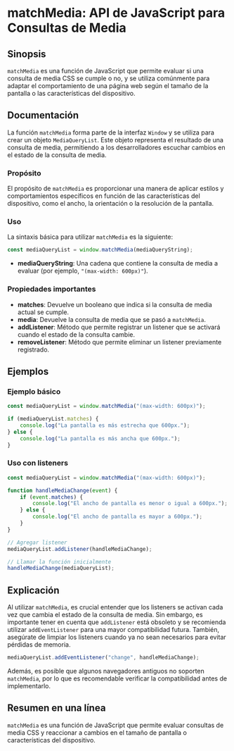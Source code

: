 <!--
Meta Description: # matchMedia: API de JavaScript para Consultas de Media ## Sinopsis `matchMedia` es una función de JavaScript que permite evaluar si una consulta de m...
Meta Keywords: que, matchmedia, media, una, consulta
-->

# matchMedia: API de JavaScript para Consultas de Media

## Sinopsis
`matchMedia` es una función de JavaScript que permite evaluar si una consulta de media CSS se cumple o no, y se utiliza comúnmente para adaptar el comportamiento de una página web según el tamaño de la pantalla o las características del dispositivo.

## Documentación
La función `matchMedia` forma parte de la interfaz `Window` y se utiliza para crear un objeto `MediaQueryList`. Este objeto representa el resultado de una consulta de media, permitiendo a los desarrolladores escuchar cambios en el estado de la consulta de media.

### Propósito
El propósito de `matchMedia` es proporcionar una manera de aplicar estilos y comportamientos específicos en función de las características del dispositivo, como el ancho, la orientación o la resolución de la pantalla.

### Uso
La sintaxis básica para utilizar `matchMedia` es la siguiente:

```javascript
const mediaQueryList = window.matchMedia(mediaQueryString);
```

- **mediaQueryString**: Una cadena que contiene la consulta de media a evaluar (por ejemplo, `"(max-width: 600px)"`).

### Propiedades importantes
- **matches**: Devuelve un booleano que indica si la consulta de media actual se cumple.
- **media**: Devuelve la consulta de media que se pasó a `matchMedia`.
- **addListener**: Método que permite registrar un listener que se activará cuando el estado de la consulta cambie.
- **removeListener**: Método que permite eliminar un listener previamente registrado.

## Ejemplos

### Ejemplo básico
```javascript
const mediaQueryList = window.matchMedia("(max-width: 600px)");

if (mediaQueryList.matches) {
    console.log("La pantalla es más estrecha que 600px.");
} else {
    console.log("La pantalla es más ancha que 600px.");
}
```

### Uso con listeners
```javascript
const mediaQueryList = window.matchMedia("(max-width: 600px)");

function handleMediaChange(event) {
    if (event.matches) {
        console.log("El ancho de pantalla es menor o igual a 600px.");
    } else {
        console.log("El ancho de pantalla es mayor a 600px.");
    }
}

// Agregar listener
mediaQueryList.addListener(handleMediaChange);

// Llamar la función inicialmente
handleMediaChange(mediaQueryList);
```

## Explicación
Al utilizar `matchMedia`, es crucial entender que los listeners se activan cada vez que cambia el estado de la consulta de media. Sin embargo, es importante tener en cuenta que `addListener` está obsoleto y se recomienda utilizar `addEventListener` para una mayor compatibilidad futura. También, asegúrate de limpiar los listeners cuando ya no sean necesarios para evitar pérdidas de memoria.

```javascript
mediaQueryList.addEventListener("change", handleMediaChange);
```

Además, es posible que algunos navegadores antiguos no soporten `matchMedia`, por lo que es recomendable verificar la compatibilidad antes de implementarlo.

## Resumen en una línea
`matchMedia` es una función de JavaScript que permite evaluar consultas de media CSS y reaccionar a cambios en el tamaño de pantalla o características del dispositivo.